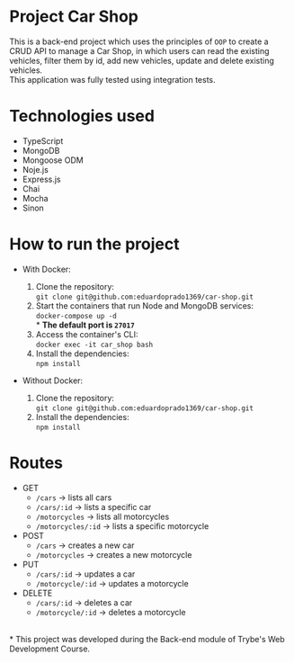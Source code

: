 # Project Car Shop

This is a back-end project which uses the principles of `OOP` to create a CRUD API to manage a Car Shop, in which users can read the existing vehicles, filter them by id, add new vehicles, update and delete existing vehicles.  
This application was fully tested using integration tests.

# Technologies used
* TypeScript
* MongoDB
* Mongoose ODM
* Noje.js
* Express.js
* Chai
* Mocha
* Sinon

# How to run the project
* With Docker:  
  1. Clone the repository:  
     `git clone git@github.com:eduardoprado1369/car-shop.git`  
  2. Start the containers that run Node and MongoDB services:  
    `docker-compose up -d` <br> * **The default port is `27017`** <br>
  3. Access the container's CLI: <br>
    `docker exec -it car_shop bash` <br>
  4. Install the dependencies: <br>
    `npm install`
    
* Without Docker: <br>
  1. Clone the repository: <br>
    `git clone git@github.com:eduardoprado1369/car-shop.git` <br>
  2. Install the dependencies: <br>
    `npm install`
    
# Routes
* GET
  * `/cars` -> lists all cars
  * `/cars/:id` -> lists a specific car
  * `/motorcycles` -> lists all motorcycles
  * `/motorcycles/:id` -> lists a specific motorcycle
* POST
  * `/cars` -> creates a new car
  * `/motorcycles` -> creates a new motorcycle
* PUT
  * `/cars/:id` -> updates a car
  * `/motorcycle/:id` -> updates a motorcycle
* DELETE
  * `/cars/:id` -> deletes a car
  * `/motorcycle/:id` -> deletes a motorcycle
<br>
* This project was developed during the Back-end module of Trybe's Web Development Course.
